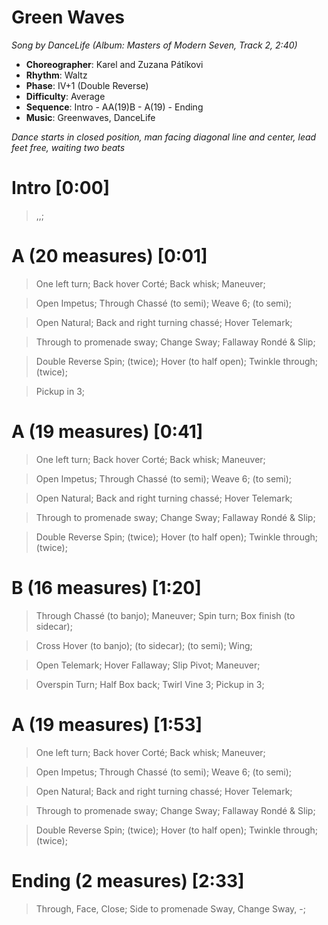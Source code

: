 # Green Waves
*Song by DanceLife (Album: Masters of Modern Seven, Track 2, 2:40)*

* **Choreographer**: Karel and Zuzana Pátíkovi
* **Rhythm**: Waltz
* **Phase**: IV+1 (Double Reverse)
* **Difficulty**: Average
* **Sequence**: Intro - AA(19)B - A(19) - Ending
* **Music**: Greenwaves, DanceLife

*Dance starts in closed position, man facing diagonal line and center, lead feet free, waiting two beats*

# Intro [0:00]

> ,,;

# A (20 measures) [0:01]

> One left turn; Back hover Corté; Back whisk; Maneuver;

> Open Impetus; Through Chassé (to semi); Weave 6; (to semi);

> Open Natural; Back and right turning chassé; Hover Telemark;

> Through to promenade sway; Change Sway; Fallaway Rondé & Slip;

> Double Reverse Spin; (twice); Hover (to half open); Twinkle through; (twice);

> Pickup in 3;

# A (19 measures) [0:41]

> One left turn; Back hover Corté; Back whisk; Maneuver;

> Open Impetus; Through Chassé (to semi); Weave 6; (to semi);

> Open Natural; Back and right turning chassé; Hover Telemark;

> Through to promenade sway; Change Sway; Fallaway Rondé & Slip;

> Double Reverse Spin; (twice); Hover (to half open); Twinkle through; (twice);

# B (16 measures) [1:20]

> Through Chassé (to banjo); Maneuver; Spin turn; Box finish (to sidecar);

> Cross Hover (to banjo); (to sidecar); (to semi); Wing;

> Open Telemark; Hover Fallaway; Slip Pivot; Maneuver;

> Overspin Turn; Half Box back; Twirl Vine 3; Pickup in 3;

# A (19 measures) [1:53]

> One left turn; Back hover Corté; Back whisk; Maneuver;

> Open Impetus; Through Chassé (to semi); Weave 6; (to semi);

> Open Natural; Back and right turning chassé; Hover Telemark;

> Through to promenade sway; Change Sway; Fallaway Rondé & Slip;

> Double Reverse Spin; (twice); Hover (to half open); Twinkle through; (twice);

# Ending (2 measures) [2:33]

> Through, Face, Close; Side to promenade Sway, Change Sway, -;
